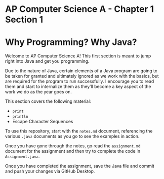 # AP Computer Science A - Chapter 1 Section 1

# Why Programming? Why Java?

Welcome to AP Computer Science A! This first section is meant to jump right into Java and get you programming.

Due to the nature of Java, certain elements of a Java program are going to be taken for granted and ultimately ignored as we work with the basics, but are required for the program to run successfully. I encourage you to read them and start to internalize them as they'll become a key aspect of the work we do as the year goes on.

This section covers the following material:

- `print`
- `println`
- Escape Character Sequences

To use this repository, start with the `notes.md` document, referencing the various `.java` documents as you go to see the examples in action.

Once you have gone through the notes, go read the `assignment.md` document for the assignment and then try to complete the code in `Assignment.java`.

Once you have completed the assignment, save the Java file and commit and push your changes via GitHub Desktop.
